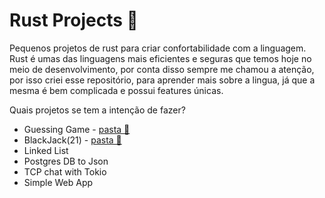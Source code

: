 # Rust Projects 🦀

Pequenos projetos de rust para criar confortabilidade com a linguagem. Rust é umas das linguagens mais eficientes e seguras que temos hoje no meio de desenvolvimento, por conta disso sempre me chamou a atenção, por isso criei esse repositório, para aprender mais sobre a lingua, já que a mesma é bem complicada e possui features únicas. 

Quais projetos se tem a intenção de fazer?

- Guessing Game - [pasta 📂](/guessing_game)
- BlackJack(21) - [pasta 📂](/blackjack_cardgame)
- Linked List
- Postgres DB to Json
- TCP chat with Tokio
- Simple Web App


